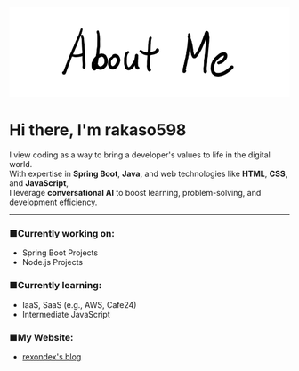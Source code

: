 ![AboutMe](images/AboutMe.png)  

# Hi there, I'm rakaso598

I view coding as a way to bring a developer's values to life in the digital world.  
With expertise in **Spring Boot**, **Java**, and web technologies like **HTML**, **CSS**, and **JavaScript**,  
I leverage **conversational AI** to boost learning, problem-solving, and development efficiency.  

---  

### ■**Currently working on:**  
- Spring Boot Projects  
- Node.js Projects  

### ■**Currently learning:**  
- IaaS, SaaS (e.g., AWS, Cafe24)  
- Intermediate JavaScript  

### ■**My Website:**  
- [rexondex's blog](https://rexondex.tistory.com)  
